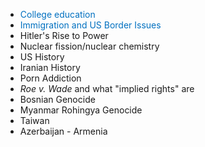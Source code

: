 - <span style="color:#0070c0">College education</span>
- <span style="color:#0070c0">Immigration and US Border Issues</span>
- Hitler's Rise to Power
- Nuclear fission/nuclear chemistry
- US History
- Iranian History
- Porn Addiction
- *Roe v. Wade* and what "implied rights" are
- Bosnian Genocide
- Myanmar Rohingya Genocide
- Taiwan
- Azerbaijan - Armenia
#